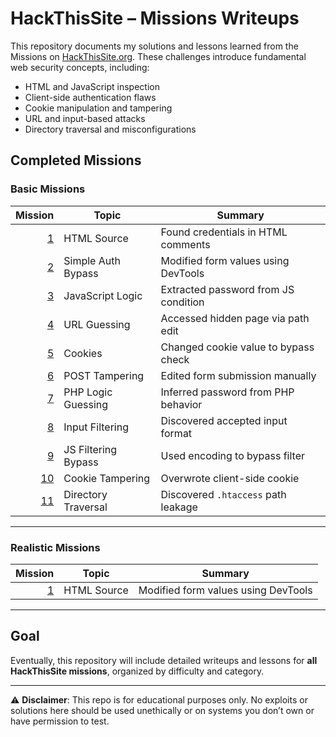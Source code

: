 
# HackThisSite – Missions Writeups

This repository documents my solutions and lessons learned from the Missions on [HackThisSite.org](https://www.hackthissite.org/). These challenges introduce fundamental web security concepts, including:

- HTML and JavaScript inspection  
- Client-side authentication flaws  
- Cookie manipulation and tampering  
- URL and input-based attacks  
- Directory traversal and misconfigurations

## Completed Missions


### Basic Missions


| Mission | Topic                | Summary                              |
|--------:|----------------------|--------------------------------------|
| [1](basic-missions/basic_01.md)       | HTML Source          | Found credentials in HTML comments   |
| [2](basic-missions/basic_02.md)       | Simple Auth Bypass   | Modified form values using DevTools  |
| [3](basic-missions/basic_03.md)       | JavaScript Logic     | Extracted password from JS condition |
| [4](basic-missions/basic_04.md)       | URL Guessing         | Accessed hidden page via path edit   |
| [5](basic-missions/basic_05.md)       | Cookies              | Changed cookie value to bypass check |
| [6](basic-missions/basic_06.md)       | POST Tampering       | Edited form submission manually      |
| [7](basic-missions/basic_07.md)       | PHP Logic Guessing   | Inferred password from PHP behavior  |
| [8](basic-missions/basic_08.md)       | Input Filtering      | Discovered accepted input format     |
| [9](basic-missions/basic_09.md)       | JS Filtering Bypass  | Used encoding to bypass filter       |
| [10](basic-missions/basic_10.md)      | Cookie Tampering     | Overwrote client-side cookie         |
| [11](basic-missions/basic_11.md)      | Directory Traversal  | Discovered `.htaccess` path leakage  |

---

### Realistic Missions


| Mission | Topic                | Summary                              |
|--------:|----------------------|--------------------------------------|
| [1](realistic-missions/realistic_01.md)       | HTML Source          | Modified form values using DevTools   |

---



## Goal

Eventually, this repository will include detailed writeups and lessons for **all HackThisSite missions**, organized by difficulty and category.


---

⚠️ **Disclaimer**: This repo is for educational purposes only. No exploits or solutions here should be used unethically or on systems you don’t own or have permission to test.
